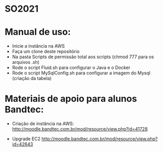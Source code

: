 # SO2021

# Manual de uso:
- Inicie a instância na AWS
- Faça um clone deste repositório
- Na pasta Scripts de permissão total aos scripts (chmod 777 para os arquivos .sh)
- Rode o script Fluid.sh para configurar o Java e o Docker
- Rode o script MySqlConfig.sh para configurar a imagem do Mysql (criação da tabela)

# Materiais de apoio para alunos Bandtec:
- Criação de instância na AWS:
  http://moodle.bandtec.com.br/mod/resource/view.php?id=41728

- Upgrade EC2
  http://moodle.bandtec.com.br/mod/resource/view.php?id=42643
